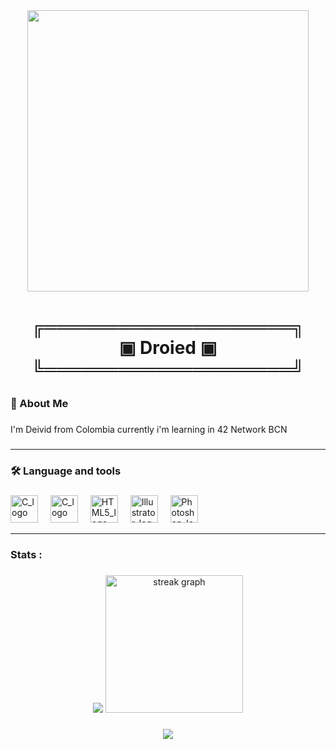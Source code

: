 <div align="center">
  <img height="450" src="https://media.tenor.com/p1gzBFA712oAAAAC/totoro-mi-vecino-totoro.gif"  />
</div>

###

<div align="center">

###
<h1 align="center">
   
  ╔════════════════════╗
  <br> ▣ Droied ▣                        
  ╚════════════════════╝

</h1>


###

<h3 align="left">🦊 About Me</h3>

###

<p align="left">I'm Deivid from Colombia currently i'm learning in 42 Network BCN <br></p>

###

---
<h3 align="left">🛠 Language and tools</h3>

###

<div align="left">
  <img src="https://cdn.jsdelivr.net/gh/devicons/devicon/icons/c/c-original.svg" height="44" alt="C_logo" />
  <img width="12" />
   <img src="https://cdn.jsdelivr.net/gh/devicons/devicon/icons/cplusplus/cplusplus-original.svg" height="44" alt="C_logo" />
  <img width="12" />
  <img src="https://cdn.jsdelivr.net/gh/devicons/devicon/icons/html5/html5-original.svg" height="44" alt="HTML5_logo" />
  <img width="12" />
  <img src="https://cdn.jsdelivr.net/gh/devicons/devicon/icons/illustrator/illustrator-plain.svg" height="44" alt="Illustrator_logo"/>
  <img width="12" />
  <img src="https://cdn.jsdelivr.net/gh/devicons/devicon/icons/photoshop/photoshop-plain.svg" height="44" alt="Photoshop_logo" />
  <img width="12" />
  

</div>

---

###

<h3 align="left">Stats :</h3>

###

<div align="center">
  <img src="https://github-readme-stats.vercel.app/api/top-langs/?username=droied4&layout=donut&theme=holi)](https://github.com/anuraghazra/github-readme-stats"/>
  <img src="https://streak-stats.demolab.com?user=droied4&locale=en&mode=daily&theme=dark&hide_border=false&border_radius=5&order=3" height="220" alt="streak graph"  /> 
</div>

###

<div align="center">
  <img src="https://visitor-badge.laobi.icu/badge?page_id=droied4.droied4&"  />
</div>

###
